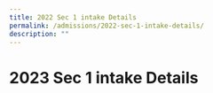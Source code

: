 ```yaml
---
title: 2022 Sec 1 intake Details
permalink: /admissions/2022-sec-1-intake-details/
description: ""
---
```

**2023 Sec 1 intake Details**
=============================

